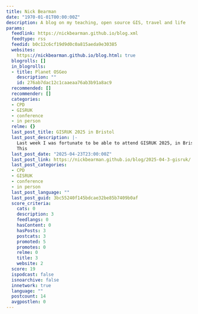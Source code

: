 ```yaml
---
title: Nick Bearman
date: "1970-01-01T00:00:00Z"
description: A blog on my teaching, open source GIS, travel and life
params:
  feedlink: https://nickbearman.github.io/blog.xml
  feedtype: rss
  feedid: b0c12c6cf19d9d0c0a815aeda9e30385
  websites:
    https://nickbearman.github.io/blog.html: true
  blogrolls: []
  in_blogrolls:
  - title: Planet OSGeo
    description: ""
    id: 276ab7dac12c1caaeaa76ab3b91a8ac9
  recommended: []
  recommender: []
  categories:
  - CPD
  - GISRUK
  - conference
  - in person
  relme: {}
  last_post_title: GISRUK 2025 in Bristol
  last_post_description: |-
    Last week I was fortunate to be able to attend GISRUK 2025, in Bristol, UK. I am a regular at the GISRUK conference series and it is always fascinating to see the latest work in GIS in the UK.
    This
  last_post_date: "2025-04-23T23:00:00Z"
  last_post_link: https://nickbearman.github.io/blog/2025-04-3-gisruk/
  last_post_categories:
  - CPD
  - GISRUK
  - conference
  - in person
  last_post_language: ""
  last_post_guid: 3bc55240f145bdcae32be85b7409b0af
  score_criteria:
    cats: 0
    description: 3
    feedlangs: 0
    hasContent: 0
    hasPosts: 3
    postcats: 3
    promoted: 5
    promotes: 0
    relme: 0
    title: 3
    website: 2
  score: 19
  ispodcast: false
  isnoarchive: false
  innetwork: true
  language: ""
  postcount: 14
  avgpostlen: 0
---
```

